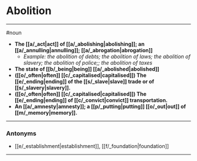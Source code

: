 # Abolition
---
#noun
- **The [[a/_act|act]] of [[a/_abolishing|abolishing]]; an [[a/_annulling|annulling]]; [[a/_abrogation|abrogation]]**
	- _Example: the abolition of debts;   the abolition of laws;   the abolition of slavery;   the abolition of police;;   the abolition of taxes_
- **The state of [[b/_being|being]] [[a/_abolished|abolished]]**
- **([[o/_often|often]] [[c/_capitalised|capitalised]]) The [[e/_ending|ending]] of the [[s/_slave|slave]] trade or of [[s/_slavery|slavery]].**
- **([[o/_often|often]] [[c/_capitalised|capitalised]]) The [[e/_ending|ending]] of [[c/_convict|convict]] transportation.**
- **An [[a/_amnesty|amnesty]]; a [[p/_putting|putting]] [[o/_out|out]] of [[m/_memory|memory]].**
---
### Antonyms
- [[e/_establishment|establishment]], [[f/_foundation|foundation]]
---
